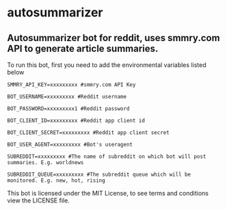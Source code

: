 
# autosummarizer


## Autosummarizer bot for reddit, uses smmry.com API to generate article summaries.

To run this bot, first you need to add the environmental variables listed below


`SMMRY_API_KEY=xxxxxxxxx #smmry.com API Key`

`BOT_USERNAME=xxxxxxxxx #Reddit username`

`BOT_PASSWORD=xxxxxxxxx1 #Reddit password`

`BOT_CLIENT_ID=xxxxxxxxx #Reddit app client id`

`BOT_CLIENT_SECRET=xxxxxxxxx #Reddit app client secret`

`BOT_USER_AGENT=xxxxxxxxx #Bot's useragent`

`SUBREDDIT=xxxxxxxxx #The name of subreddit on which bot will post summaries. E.g. worldnews`

`SUBREDDIT_QUEUE=xxxxxxxxx #The subreddit queue which will be monitored. E.g. new, hot, rising`

This bot is licensed under the MIT License, to see terms and conditions view the LICENSE file.
